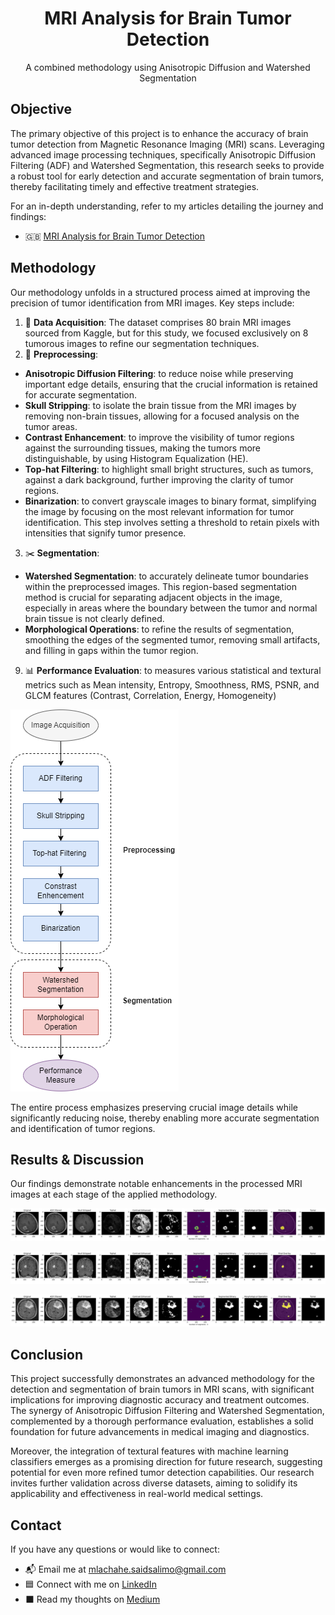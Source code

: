 <div align="center">
<h1 align="center">MRI Analysis for Brain Tumor Detection</h1>

  <p align="center">
    A combined methodology using Anisotropic Diffusion and Watershed Segmentation
  </p>

</div>

## Objective

The primary objective of this project is to enhance the accuracy of brain tumor detection from Magnetic Resonance Imaging (MRI) scans. Leveraging advanced image processing techniques, specifically Anisotropic Diffusion Filtering (ADF) and Watershed Segmentation, this research seeks to provide a robust tool for early detection and accurate segmentation of brain tumors, thereby facilitating timely and effective treatment strategies.

For an in-depth understanding, refer to my articles detailing the journey and findings:
- 🇬🇧 [MRI Analysis for Brain Tumor Detection](https://medium.com/wanabilini/sur-la-route-de-loptimum-recuit-simulé-pour-le-tsp-9cb037e74979)

## Methodology

Our methodology unfolds in a structured process aimed at improving the precision of tumor identification from MRI images. Key steps include:

1. 🩻 **Data Acquisition**: The dataset comprises 80 brain MRI images sourced from Kaggle, but for this study, we focused exclusively on 8 tumorous images to refine our segmentation techniques.
2. 🧼 **Preprocessing**:
  - **Anisotropic Diffusion Filtering**: to reduce noise while preserving important edge details, ensuring that the crucial information is retained for accurate segmentation.
   - **Skull Stripping**: to isolate the brain tissue from the MRI images by removing non-brain tissues, allowing for a focused analysis on the tumor areas.
   - **Contrast Enhancement**: to improve the visibility of tumor regions against the surrounding tissues, making the tumors more distinguishable, by using Histogram Equalization (HE).
   - **Top-hat Filtering**: to highlight small bright structures, such as tumors, against a dark background, further improving the clarity of tumor regions.
   - **Binarization**: to convert grayscale images to binary format, simplifying the image by focusing on the most relevant information for tumor identification. This step involves setting a threshold to retain pixels with intensities that signify tumor presence.
3. ✂️ **Segmentation**:
  - **Watershed Segmentation**: to accurately delineate tumor boundaries within the preprocessed images. This region-based segmentation method is crucial for separating adjacent objects in the image, especially in areas where the boundary between the tumor and normal brain tissue is not clearly defined.
  - **Morphological Operations**: to refine the results of segmentation, smoothing the edges of the segmented tumor, removing small artifacts, and filling in gaps within the tumor region.
9. 📊 **Performance Evaluation**: to measures various statistical and textural metrics such as Mean intensity, Entropy, Smoothness, RMS, PSNR, and GLCM features (Contrast, Correlation, Energy, Homogeneity)

![diagram](method_diagram.png)

The entire process emphasizes preserving crucial image details while significantly reducing noise, thereby enabling more accurate segmentation and identification of tumor regions.

## Results & Discussion

Our findings demonstrate notable enhancements in the processed MRI images at each stage of the applied methodology.

<p align="center">
  <img src="visualization_steps_A.png" alt="visualization_steps_A"/>
</p>
<p align="center">
  <img src="visualization_steps_B.png" alt="visualization_steps_B"/>
</p>
<p align="center">
  <img src="visualization_steps_C.png" alt="visualization_steps_C"/>
</p>

## Conclusion

This project successfully demonstrates an advanced methodology for the detection and segmentation of brain tumors in MRI scans, with significant implications for improving diagnostic accuracy and treatment outcomes. The synergy of Anisotropic Diffusion Filtering and Watershed Segmentation, complemented by a thorough performance evaluation, establishes a solid foundation for future advancements in medical imaging and diagnostics.

Moreover, the integration of textural features with machine learning classifiers emerges as a promising direction for future research, suggesting potential for even more refined tumor detection capabilities.  Our research invites further validation across diverse datasets, aiming to solidify its applicability and effectiveness in real-world medical settings.

## Contact #

If you have any questions or would like to connect:

- 📬 Email me at [mlachahe.saidsalimo@gmail.com](mailto:mlachahe.saidsalimo@gmail.com)
- 🟦 Connect with me on [LinkedIn](https://www.linkedin.com/in/mlachahesaidsalimo/)
- ⬛ Read my thoughts on [Medium](https://medium.com/@mlachahesaidsalimo)

